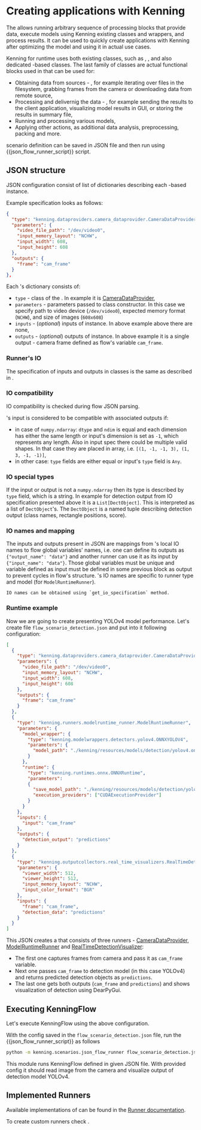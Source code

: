 # Creating applications with Kenning

The [](kenningflow-api) allows running arbitrary sequence of processing blocks that provide data, execute models using Kenning existing classes and wrappers, and process results.
It can be used to quickly create applications with Kenning after optimizing the model and using it in actual use cases.

Kenning for runtime uses both existing classes, such as [](modelwrapper-api), [](runtime-api), and also dedicated [](runner-api)-based classes.
The last family of classes are actual functional blocks used in [](kenningflow-api) that can be used for:

* Obtaining data from sources - [](dataprovider-api), for example iterating over files in the filesystem, grabbing frames from the camera or downloading data from remote source,
* Processing and delivernig the data - [](outputcollector-api), for example sending the results to the client application, visualizing model results in GUI, or storing the results in summary file,
* Running and processing various models,
* Applying other actions, as additional data analysis, preprocessing, packing and more.

[](kenningflow-api) scenario definition can be saved in JSON file and then run using {{json_flow_runner_script}} script.

## JSON structure

JSON configuration consist of list of dictionaries describing each [](runner-api)-based instance.

Example [](runner-api) specification looks as follows:

```json
{
  "type": "kenning.dataproviders.camera_dataprovider.CameraDataProvider",
  "parameters": {
    "video_file_path": "/dev/video0",
    "input_memory_layout": "NCHW",
    "input_width": 608,
    "input_height": 608
  },
  "outputs": {
    "frame": "cam_frame"
  }
},
```

Each [](runner-api)'s dictionary consists of:

* `type` - class of the [](runner-api). In example it is [CameraDataProvider](https://github.com/antmicro/kenning/blob/main/kenning/dataproviders/camera_dataprovider.py),
* `parameters` - parameters passed to class constructor. In this case we specify path to video device (`/dev/video0`), expected memory format (`NCHW`), and size of images (`608x608`)
* `inputs` - (*optional*) inputs of [](runner-api) instance. In above example above there are none,
* `outputs` - (*optional*) outputs of [](runner-api) instance. In above example it is a single output - camera frame defined as flow's variable `cam_frame`.

### Runner's IO

The specification of inputs and outputs in [](runner-api) classes is the same as described in [](model-io-metadata).

### IO compatibility

IO compatibility is checked during flow JSON parsing.

[](runner-api)'s input is considered to be compatible with associated outputs if:

* in case of `numpy.ndarray`: `dtype` and `ndim` is equal and each dimension has either the same length or input's dimension is set as `-1`, which represents any length.
  Also in input spec there could be multiple valid shapes. In that case they are placed in array, i.e. `[(1, -1, -1, 3), (1, 3, -1, -1)]`,
* in other case: `type` fields are either equal or input's `type` field is `Any`.

### IO special types

If the input or output is not a `numpy.ndarray` then its type is described by `type` field, which is a string.
In example for detection output from IO specification presented above it is a `List[DectObject]`.
This is interpreted as a list of `DectObject`'s.
The `DectObject` is a named tuple describing detection output (class names, rectangle positions, score).

### IO names and mapping

The inputs and outputs present in JSON are mappings from [](runner-api)'s local IO names to flow global variables' names, i.e. one [](runner-api) can define its outputs as `{"output_name": "data"}` and another runner can use it as its input by `{"input_name": "data"}`.
Those global variables must be unique and variable defined as input must be defined in some previous block as output to prevent cycles in flow's structure.
[](runner-api)'s IO names are specific to runner type and model (for `ModelRuntimeRunner`).

```{note}
IO names can be obtained using `get_io_specification` method.
```

### Runtime example

Now we are going to create [](kenningflow-api) presenting YOLOv4 model performance.
Let's create file `flow_scenario_detection.json` and put into it following configuration:
```json
[
  {
    "type": "kenning.dataproviders.camera_dataprovider.CameraDataProvider",
    "parameters": {
      "video_file_path": "/dev/video0",
      "input_memory_layout": "NCHW",
      "input_width": 608,
      "input_height": 608
    },
    "outputs": {
      "frame": "cam_frame"
    }
  },
  {
    "type": "kenning.runners.modelruntime_runner.ModelRuntimeRunner",
    "parameters": {
      "model_wrapper": {
        "type": "kenning.modelwrappers.detectors.yolov4.ONNXYOLOV4",
        "parameters": {
          "model_path": "./kenning/resources/models/detection/yolov4.onnx"
        }
      },
      "runtime": {
        "type": "kenning.runtimes.onnx.ONNXRuntime",
        "parameters":
        {
          "save_model_path": "./kenning/resources/models/detection/yolov4.onnx",
          "execution_providers": ["CUDAExecutionProvider"]
        }
      }
    },
    "inputs": {
      "input": "cam_frame"
    },
    "outputs": {
      "detection_output": "predictions"
    }
  },
  {
    "type": "kenning.outputcollectors.real_time_visualizers.RealTimeDetectionVisualizer",
    "parameters": {
      "viewer_width": 512,
      "viewer_height": 512,
      "input_memory_layout": "NCHW",
      "input_color_format": "BGR"
    },
    "inputs": {
      "frame": "cam_frame",
      "detection_data": "predictions"
    }
  }
]
```

This JSON creates a [](kenningflow-api) that consists of three runners - [CameraDataProvider](https://github.com/antmicro/kenning/blob/main/kenning/dataproviders/camera_dataprovider.py), [ModelRuntimeRunner](https://github.com/antmicro/kenning/blob/main/kenning/runners/modelruntime_runner.py) and [RealTimeDetectionVisualizer](https://github.com/antmicro/kenning/blob/main/kenning/outputcollectors/real_time_visualizers.py):

* The first one captures frames from camera and pass it as `cam_frame` variable.
* Next one passes `cam_frame` to detection model (in this case YOLOv4) and returns predicted detection objects as `predictions`.
* The last one gets both outputs (`cam_frame` and `predictions`) and shows visualization of detection using DearPyGui.

## Executing KenningFlow

Let's execute KenningFlow using the above configuration.

With the config saved in the `flow_scenario_detection.json` file, run the {{json_flow_runner_script}} as follows
```bash
python -m kenning.scenarios.json_flow_runner flow_scenario_detection.json
```

This module runs KenningFlow defined in given JSON file.
With provided config it should read image from the camera and visualize output of detection model YOLOv4.

## Implemented Runners

Available implementations of [](runner-api) can be found in the [Runner documentation](runner-api).

To create custom runners check [](implementing-runner).
